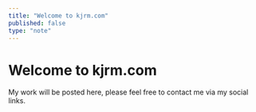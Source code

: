 ```yaml
---
title: "Welcome to kjrm.com"
published: false
type: "note"
---
```


# Welcome to kjrm.com

My work will be posted here, please feel free to contact me via my social links.
